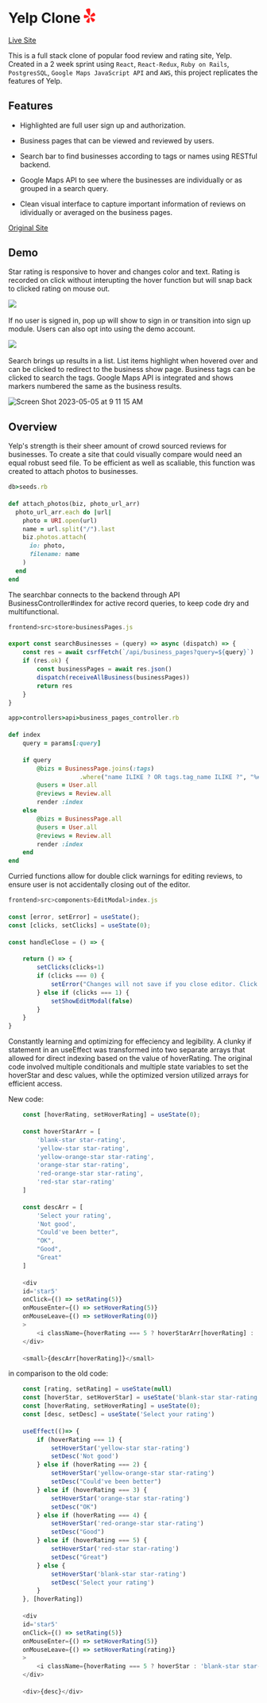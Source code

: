 # Yelp Clone <img src="frontend/public/images/icon.png" width="23" > 
 [Live Site](https://ylp.onrender.com/)

This is a full stack clone of popular food review and rating site, Yelp. Created in a 2 week sprint using `React`, `React-Redux`, `Ruby on Rails`, `PostgresSQL`, `Google Maps JavaScript API` and `AWS`, this project replicates the features of Yelp. 

## Features

* Highlighted are full user sign up and authorization. 

* Business pages that can be viewed and reviewed by users. 

* Search bar to find businesses according to tags or names using RESTful backend. 

* Google Maps API to see where the businesses are individually or as grouped in a search query.

* Clean visual interface to capture important information of reviews on idividually or averaged on the business pages.


[Original Site](https://www.yelp.com/)

## Demo

Star rating is responsive to hover and changes color and text. Rating is recorded on click without interupting the hover function but will snap back to clicked rating on mouse out.

![](https://media.giphy.com/media/bpbsW9ZlDuorgPq1qV/giphy.gif)

If no user is signed in, pop up will show to sign in or transition into sign up module. Users can also opt into using the demo account.

![](https://media.giphy.com/media/1Let43yWcTCS81O0qI/giphy.gif)

Search brings up results in a list. List items highlight when hovered over and can be clicked to redirect to the business show page. Business tags can be clicked to search the tags. Google Maps API is integrated and shows markers numbered the same as the business results.

<img width="500" alt="Screen Shot 2023-05-05 at 9 11 15 AM" src="https://user-images.githubusercontent.com/121202044/236511636-113f0b62-331f-4b66-ac8b-79a3512a7a95.png">


## Overview

Yelp's strength is their sheer amount of crowd sourced reviews for businesses. To create a site that could visually compare would need an equal robust seed file. To be efficient as well as scaliable, this function was created to attach photos to businesses.

```ruby
db>seeds.rb

def attach_photos(biz, photo_url_arr) 
  photo_url_arr.each do |url|
    photo = URI.open(url)
    name = url.split("/").last
    biz.photos.attach(
      io: photo,
      filename: name
    )
  end
end
```

The searchbar connects to the backend through API BusinessController#index for active record queries, to keep code dry and multifunctional.

```js
frontend>src>store>businessPages.js

export const searchBusinesses = (query) => async (dispatch) => {
    const res = await csrfFetch(`/api/business_pages?query=${query}`)
    if (res.ok) {
        const businessPages = await res.json()
        dispatch(receiveAllBusiness(businessPages))
        return res
    }
}
```

```ruby
app>controllers>api>business_pages_controller.rb

def index 
    query = params[:query]
    
    if query 
        @bizs = BusinessPage.joins(:tags)
                    .where("name ILIKE ? OR tags.tag_name ILIKE ?", "%#{query}%", "%#{query}%")
        @users = User.all
        @reviews = Review.all
        render :index
    else
        @bizs = BusinessPage.all
        @users = User.all
        @reviews = Review.all
        render :index
    end
end
```

Curried functions allow for double click warnings for editing reviews, to ensure user is not accidentally closing out of the editor.

```js
frontend>src>components>EditModal>index.js

const [error, setError] = useState();
const [clicks, setClicks] = useState(0);

const handleClose = () => {

    return () => {
        setClicks(clicks+1)
        if (clicks === 0) {
            setError("Changes will not save if you close editor. Click again to confirm")
        } else if (clicks === 1) {
            setShowEditModal(false)
        }     
    }
}
```

Constantly learning and optimizing for effeciency and legibility. A clunky if statement in an useEffect was transformed into two separate arrays that allowed for direct indexing based on the value of hoverRating. The original code involved multiple conditionals and multiple state variables to set the hoverStar and desc values, while the optimized version utilized arrays for efficient access. 

New code:
```js
    const [hoverRating, setHoverRating] = useState(0);

    const hoverStarArr = [
        'blank-star star-rating',
        'yellow-star star-rating',
        'yellow-orange-star star-rating',
        'orange-star star-rating',
        'red-orange-star star-rating',
        'red-star star-rating'
    ]

    const descArr = [
        'Select your rating',
        'Not good',
        "Could've been better",
        "OK",
        "Good",
        "Great"
    ]

    <div
    id='star5'
    onClick={() => setRating(5)}
    onMouseEnter={() => setHoverRating(5)}
    onMouseLeave={() => setHoverRating(0)}
    >
        <i className={hoverRating === 5 ? hoverStarArr[hoverRating] : 'blank-star star-rating'} />
    </div>

    <small>{descArr[hoverRating]}</small>
```

in comparison to the old code:
```js
    const [rating, setRating] = useState(null)
    const [hoverStar, setHoverStar] = useState('blank-star star-rating')
    const [hoverRating, setHoverRating] = useState(0);
    const [desc, setDesc] = useState('Select your rating')

    useEffect(()=> {
        if (hoverRating === 1) {
            setHoverStar('yellow-star star-rating')
            setDesc('Not good')
        } else if (hoverRating === 2) {
            setHoverStar('yellow-orange-star star-rating')
            setDesc("Could've been better")
        } else if (hoverRating === 3) {
            setHoverStar('orange-star star-rating')
            setDesc("OK")
        } else if (hoverRating === 4) {
            setHoverStar('red-orange-star star-rating')
            setDesc("Good")
        } else if (hoverRating === 5) {
            setHoverStar('red-star star-rating')
            setDesc("Great")
        } else {
            setHoverStar('blank-star star-rating')
            setDesc('Select your rating')
        }
    }, [hoverRating])

    <div
    id='star5'
    onClick={() => setRating(5)}
    onMouseEnter={() => setHoverRating(5)}
    onMouseLeave={() => setHoverRating(rating)}
    >
        <i className={hoverRating === 5 ? hoverStar : 'blank-star star-rating'} />
    </div>

    <div>{desc}</div>
```

